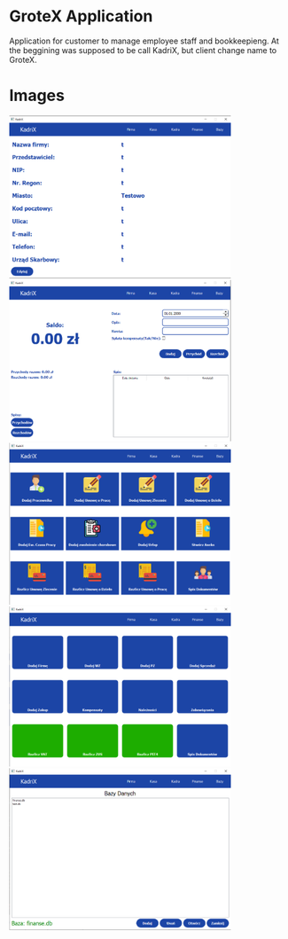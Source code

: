 # GroteX Application
Application for customer to manage employee staff and bookkeepieng. At the beggining was supposed to be call KadriX, but client change name to GroteX.

# Images
<img src="https://github.com/Kevvski/Grotex/blob/main/Images/1.png" width="400"><img src="https://github.com/Kevvski/Grotex/blob/main/Images/2.png" width="400">
<img src="https://github.com/Kevvski/Grotex/blob/main/Images/3.png" width="400"><img src="https://github.com/Kevvski/Grotex/blob/main/Images/4.png" width="400">
<img src="https://github.com/Kevvski/Grotex/blob/main/Images/5.png" width="400">
